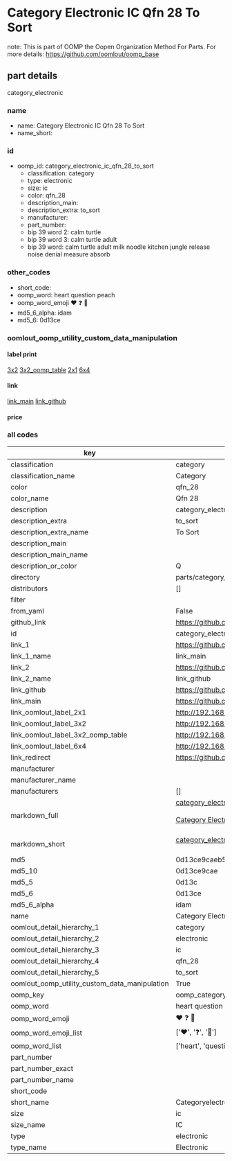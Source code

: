 # Category Electronic IC Qfn 28 To Sort  

note: This is part of OOMP the Oopen Organization Method For Parts. For more details: https://github.com/oomlout/oomp_base

##  part details
  



category_electronic



### name
* name: Category Electronic IC Qfn 28 To Sort
* name_short: 
### id
* oomp_id: category_electronic_ic_qfn_28_to_sort
  * classification: category
  * type: electronic
  * size: ic
  * color: qfn_28
  * description_main: 
  * description_extra: to_sort
  * manufacturer: 
  * part_number: 
  * bip 39 word 2: calm turtle
  * bip 39 word 3: calm turtle adult
  * bip 39 word: calm turtle adult milk noodle kitchen jungle release noise denial measure absorb

### other_codes
* short_code: 
* oomp_word: heart question peach
* oomp_word_emoji :heart: :question: :peach:
* md5_6_alpha: idam
* md5_6: 0d13ce






### oomlout_oomp_utility_custom_data_manipulation
#### label print
[3x2](http://192.168.1.245:1112/?label=oomp%20idam)
[3x2_oomp_table](http://192.168.1.108:1112/?label=oomp%20idam)
[2x1](http://192.168.1.242:1112/?label=oomp%20idam)
[6x4](http://192.168.1.55:1112/?label=oomp%20idam)    

#### link

[link_main](https://github.com/oomlout/oomlout_oomp_version_1_messy/tree/main/parts/category_electronic_ic_qfn_28_to_sort) [link_github](https://github.com/oomlout/oomlout_oomp_version_1_messy/tree/main/parts/category_electronic_ic_qfn_28_to_sort)                             

#### price







### all codes 
| key | value |  
| --- | --- |  
| classification | category |  
| classification_name | Category |  
| color | qfn_28 |  
| color_name | Qfn 28 |  
| description | category_electronic |  
| description_extra | to_sort |  
| description_extra_name | To Sort |  
| description_main |  |  
| description_main_name |  |  
| description_or_color | Q  |  
| directory | parts/category_electronic_ic_qfn_28_to_sort |  
| distributors | [] |  
| filter |  |  
| from_yaml | False |  
| github_link | https://github.com/oomlout/oomlout_oomp_part_src/tree/main/parts/category_electronic_ic_qfn_28_to_sort |  
| id | category_electronic_ic_qfn_28_to_sort |  
| link_1 | https://github.com/oomlout/oomlout_oomp_version_1_messy/tree/main/parts/category_electronic_ic_qfn_28_to_sort |  
| link_1_name | link_main |  
| link_2 | https://github.com/oomlout/oomlout_oomp_version_1_messy/tree/main/parts/category_electronic_ic_qfn_28_to_sort |  
| link_2_name | link_github |  
| link_github | https://github.com/oomlout/oomlout_oomp_version_1_messy/tree/main/parts/category_electronic_ic_qfn_28_to_sort |  
| link_main | https://github.com/oomlout/oomlout_oomp_version_1_messy/tree/main/parts/category_electronic_ic_qfn_28_to_sort |  
| link_oomlout_label_2x1 | http://192.168.1.242:1112/?label=oomp%20idam |  
| link_oomlout_label_3x2 | http://192.168.1.245:1112/?label=oomp%20idam |  
| link_oomlout_label_3x2_oomp_table | http://192.168.1.108:1112/?label=oomp%20idam |  
| link_oomlout_label_6x4 | http://192.168.1.55:1112/?label=oomp%20idam |  
| link_redirect | https://github.com/oomlout/oomlout_oomp_version_1_messy/tree/main/parts/category_electronic_ic_qfn_28_to_sort |  
| manufacturer |  |  
| manufacturer_name |  |  
| manufacturers | [] |  
| markdown_full | [category_electronic_ic_qfn_28_to_sort](none)<br>[](none)<br>[Category Electronic Ic Qfn 28 To Sort](none)<br><br> |  
| markdown_short | [category_electronic_ic_qfn_28_to_sort](none)<br><br> |  
| md5 | 0d13ce9caeb52f21ec4b08c807bab904 |  
| md5_10 | 0d13ce9cae |  
| md5_5 | 0d13c |  
| md5_6 | 0d13ce |  
| md5_6_alpha | idam |  
| name | Category Electronic IC Qfn 28 To Sort |  
| oomlout_detail_hierarchy_1 | category |  
| oomlout_detail_hierarchy_2 | electronic |  
| oomlout_detail_hierarchy_3 | ic |  
| oomlout_detail_hierarchy_4 | qfn_28 |  
| oomlout_detail_hierarchy_5 | to_sort |  
| oomlout_oomp_utility_custom_data_manipulation | True |  
| oomp_key | oomp_category_electronic_ic_qfn_28_to_sort |  
| oomp_word | heart question peach |  
| oomp_word_emoji | :heart: :question: :peach: |  
| oomp_word_emoji_list | [':heart:', ':question:', ':peach:'] |  
| oomp_word_list | ['heart', 'question', 'peach'] |  
| part_number |  |  
| part_number_exact |  |  
| part_number_name |  |  
| short_code |  |  
| short_name | Categoryelectronic |  
| size | ic |  
| size_name | IC |  
| type | electronic |  
| type_name | Electronic |  
